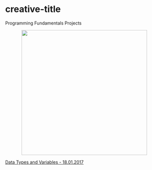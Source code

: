# creative-title
Programming Fundamentals Projects

<p align="center">
<a href="https://softuni.bg/"><img src="https://softuni.bg/Files/UserFiles/ImageGallery/softuni-2.0.jpg" width="400" height="400">
</a>

<a href="https://github.com/badjok3/creative-title/tree/master/dataTypes"> Data Types and Variables - 18.01.2017</a> 
